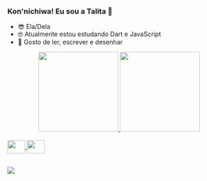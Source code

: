 ### Kon'nichiwa! Eu sou a Talita 👋

- 😎 Ela/Dela
- 🤓 Atualmente estou estudando Dart e JavaScript
- 🥰 Gosto de ler, escrever e desenhar

<div align="center">
  <a href="https://github.com/TalitaAlvs">
  <img height="180em" src="https://github-readme-stats.vercel.app/api?username=TalitaAlvs&show_icons=true&theme=aura_dark&include_all_commits=true&count_private=true"/>
  <img height="180em" src="https://github-readme-stats.vercel.app/api/top-langs/?username=rafaballerini&layout=compact&langs_count=7&theme=dracula"/>
</div>
  
<div style="display: inline_block"><br>
  <img align="center" height="30" width="40" src="https://cdn.jsdelivr.net/gh/devicons/devicon/icons/c/c-line.svg" />
  <img align="center" height="30" width="40" src="https://cdn.jsdelivr.net/gh/devicons/devicon/icons/python/python-plain.svg" />
</div>

##
  
<div>
  <a href="https://www.linkedin.com/in/talita-alves-594aa6187/" target="_blank"><img src="https://img.shields.io/badge/-LinkedIn-%230077B5?style=for-the-badge&logo=linkedin&logoColor=white" target="_blank"></a> 
</div>

